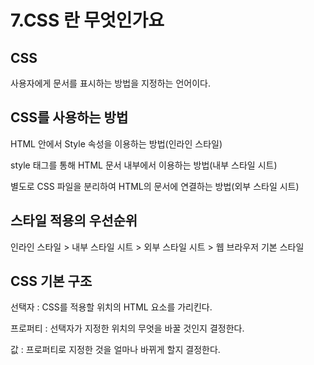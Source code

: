 # 7.CSS 란 무엇인가요

## CSS

사용자에게 문서를 표시하는 방법을 지정하는 언어이다.

## CSS를 사용하는 방법

HTML 안에서 Style 속성을 이용하는 방법(인라인 스타일)

style 태그를 통해 HTML 문서 내부에서 이용하는 방법(내부 스타일 시트)

별도로 CSS 파일을 분리하여 HTML의 문서에 연결하는 방법(외부 스타일 시트)

## 스타일 적용의 우선순위

인라인 스타일 > 내부 스타일 시트 > 외부 스타일 시트 > 웹 브라우저 기본 스타일

## CSS 기본 구조

선택자 : CSS를 적용할 위치의 HTML 요소를 가리킨다.

프로퍼티 : 선택자가 지정한 위치의 무엇을 바꿀 것인지 결정한다.

값 : 프로퍼티로 지정한 것을 얼마나 바뀌게 할지 결정한다.